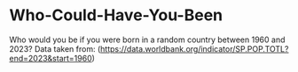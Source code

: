 # Who-Could-Have-You-Been
Who would you be if you were born in a random country between 1960 and 2023?
Data taken from: (https://data.worldbank.org/indicator/SP.POP.TOTL?end=2023&start=1960)
